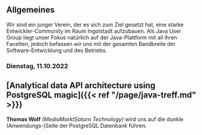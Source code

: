 ## Allgemeines

Wir sind ein junger Verein, der es sich zum Ziel gesetzt hat, eine starke Entwickler-Community im Raum Ingolstadt aufzubauen.
Als Java User Group liegt unser Fokus natürlich auf der Java-Plattform mit all ihren Facetten, jedoch befassen wir uns mit der gesamten Bandbreite der Software-Entwicklung und des Betriebs.

### Dienstag, 11.10.2022
## [Analytical data API architecture using PostgreSQL magic]({{< ref "/page/java-treff.md" >}})

**Thomas Wolf** _(MediaMarktSaturn Technology)_ wird uns auf die dunkle (Anwendungs-)Seite der PostgreSQL Datenbank führen.
